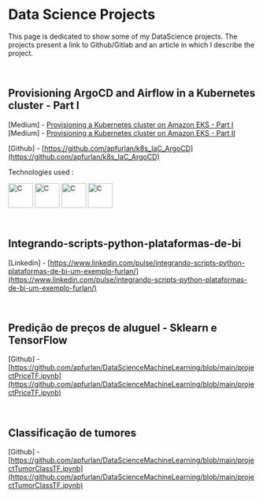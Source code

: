 
# Data Science Projects

This page is dedicated to show some of my DataScience projects. The projects present a link to Github/Gitlab 
and an article in which I describe the project. 

&nbsp;
&nbsp;


## Provisioning ArgoCD and Airflow in a Kubernetes cluster - Part I

[Medium] - [Provisioning a Kubernetes cluster on Amazon EKS - Part I](https://apfurlan.medium.com/provisioning-a-kubernetes-cluster-on-amazon-eks-part-i-40132412eadf) \
[Medium] - [Provisioning a Kubernetes cluster on Amazon EKS - Part II](www.www.www)

[Github] - [https://github.com/apfurlan/k8s_IaC_ArgoCD](https://github.com/apfurlan/k8s_IaC_ArgoCD) 


Technologies used : 

  <img align="center" alt="C" height="50" width="50" src="https://www.pinclipart.com/picdir/big/519-5197888_terraform-terraform-icon-png-clipart.png">
  <img align="center" alt="C" height="50" width="50" src="https://seeklogo.com/images/K/kubernetes-logo-3A67038EAB-seeklogo.com.png">
  <img align="center" alt="C" height="50" width="50" src="https://seeklogo.com/images/A/airflow-logo-A19E5B6709-seeklogo.com.png">
 <img align="center" alt="C" height="50" width="50" src="https://ichi.pro/assets/images/max/724/1*Y8GmdU1N_gw9ai_gqXDS0Q.png">

&nbsp;


## Integrando-scripts-python-plataformas-de-bi

[Linkedin] - [https://www.linkedin.com/pulse/integrando-scripts-python-plataformas-de-bi-um-exemplo-furlan/](https://www.linkedin.com/pulse/integrando-scripts-python-plataformas-de-bi-um-exemplo-furlan/)

&nbsp;

## Predição de preços de aluguel - Sklearn e TensorFlow

[Github] - [https://github.com/apfurlan/DataScienceMachineLearning/blob/main/projectPriceTF.ipynb](https://github.com/apfurlan/DataScienceMachineLearning/blob/main/projectPriceTF.ipynb)



&nbsp;

## Classificação de tumores

[Github] - [https://github.com/apfurlan/DataScienceMachineLearning/blob/main/projectTumorClassTF.ipynb](https://github.com/apfurlan/DataScienceMachineLearning/blob/main/projectTumorClassTF.ipynb)

